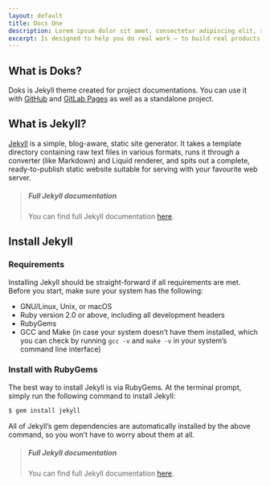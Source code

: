 ```yaml
---
layout: default
title: Docs One
description: Lorem ipsum dolor sit amet, consectetur adipiscing elit, sed do eiusmod.
excerpt: Is designed to help you do real work — to build real products, or gather real insights.
---
```


## What is Doks?

Doks is Jekyll theme created for project documentations.
You can use it with [GitHub](https://github.com) and [GitLab Pages](https://gitlab.com) as well as a standalone project.

## What is Jekyll?

[Jekyll](https://jekyllrb.com) is a simple, blog-aware, static site generator. It takes a template directory containing raw text files in various formats, runs it through a converter (like Markdown) and Liquid renderer, and spits out a complete, ready-to-publish static website suitable for serving with your favourite web server.

> ##### Full Jekyll documentation
>
> You can find full Jekyll documentation [here](https://jekyllrb.com).

## Install Jekyll

### Requirements

Installing Jekyll should be straight-forward if all requirements are met. Before you start, make sure your system has the following:

- GNU/Linux, Unix, or macOS
- Ruby version 2.0 or above, including all development headers
- RubyGems
- GCC and Make (in case your system doesn’t have them installed, which you can check by running `gcc -v` and `make -v` in your system’s command line interface)

### Install with RubyGems

The best way to install Jekyll is via RubyGems. At the terminal prompt, simply run the following command to install Jekyll:

```bash
$ gem install jekyll
```

All of Jekyll’s gem dependencies are automatically installed by the above command, so you won’t have to worry about them at all.

> ##### Full Jekyll documentation
>
> You can find full Jekyll documentation [here](https://jekyllrb.com).
